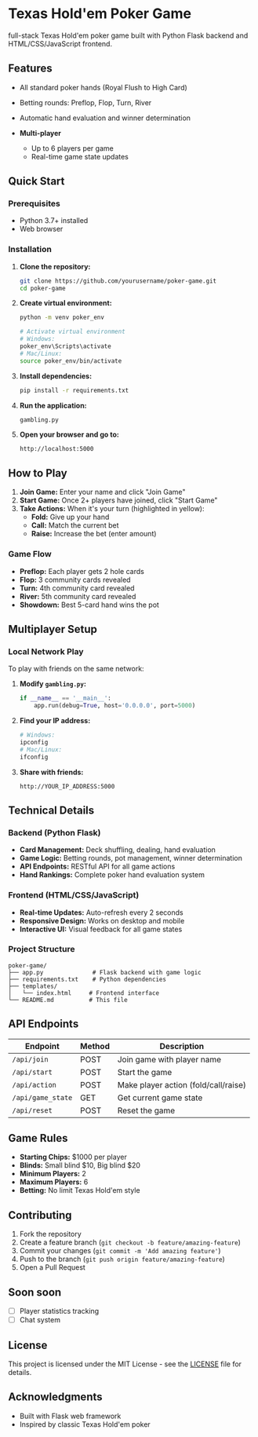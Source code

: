 # Texas Hold'em Poker Game

full-stack Texas Hold'em poker game built with Python Flask backend and HTML/CSS/JavaScript frontend.

## Features

  - All standard poker hands (Royal Flush to High Card)
  - Betting rounds: Preflop, Flop, Turn, River
  - Automatic hand evaluation and winner determination

- **Multi-player**
  - Up to 6 players per game
  - Real-time game state updates

## Quick Start

### Prerequisites
- Python 3.7+ installed
- Web browser

### Installation

1. **Clone the repository:**
   ```bash
   git clone https://github.com/yourusername/poker-game.git
   cd poker-game
   ```

2. **Create virtual environment:**
   ```bash
   python -m venv poker_env
   
   # Activate virtual environment
   # Windows:
   poker_env\Scripts\activate
   # Mac/Linux:
   source poker_env/bin/activate
   ```

3. **Install dependencies:**
   ```bash
   pip install -r requirements.txt
   ```

4. **Run the application:**
   ```bash
   gambling.py
   ```

5. **Open your browser and go to:**
   ```
   http://localhost:5000
   ```

## How to Play

1. **Join Game:** Enter your name and click "Join Game"
2. **Start Game:** Once 2+ players have joined, click "Start Game"  
3. **Take Actions:** When it's your turn (highlighted in yellow):
   - **Fold:** Give up your hand
   - **Call:** Match the current bet
   - **Raise:** Increase the bet (enter amount)

### Game Flow
- **Preflop:** Each player gets 2 hole cards
- **Flop:** 3 community cards revealed
- **Turn:** 4th community card revealed  
- **River:** 5th community card revealed
- **Showdown:** Best 5-card hand wins the pot

## Multiplayer Setup

### Local Network Play
To play with friends on the same network:

1. **Modify `gambling.py`:**
   ```python
   if __name__ == '__main__':
       app.run(debug=True, host='0.0.0.0', port=5000)
   ```

2. **Find your IP address:**
   ```bash
   # Windows:
   ipconfig
   # Mac/Linux:
   ifconfig
   ```

3. **Share with friends:**
   ```
   http://YOUR_IP_ADDRESS:5000
   ```

## Technical Details

### Backend (Python Flask)
- **Card Management:** Deck shuffling, dealing, hand evaluation
- **Game Logic:** Betting rounds, pot management, winner determination
- **API Endpoints:** RESTful API for all game actions
- **Hand Rankings:** Complete poker hand evaluation system

### Frontend (HTML/CSS/JavaScript)
- **Real-time Updates:** Auto-refresh every 2 seconds
- **Responsive Design:** Works on desktop and mobile
- **Interactive UI:** Visual feedback for all game states

### Project Structure
```
poker-game/
├── app.py              # Flask backend with game logic
├── requirements.txt    # Python dependencies
├── templates/
│   └── index.html     # Frontend interface
└── README.md          # This file
```

## API Endpoints

| Endpoint | Method | Description |
|----------|--------|-------------|
| `/api/join` | POST | Join game with player name |
| `/api/start` | POST | Start the game |
| `/api/action` | POST | Make player action (fold/call/raise) |
| `/api/game_state` | GET | Get current game state |
| `/api/reset` | POST | Reset the game |

## Game Rules

- **Starting Chips:** $1000 per player
- **Blinds:** Small blind $10, Big blind $20
- **Minimum Players:** 2
- **Maximum Players:** 6
- **Betting:** No limit Texas Hold'em style

## Contributing

1. Fork the repository
2. Create a feature branch (`git checkout -b feature/amazing-feature`)
3. Commit your changes (`git commit -m 'Add amazing feature'`)
4. Push to the branch (`git push origin feature/amazing-feature`)
5. Open a Pull Request

## Soon soon

- [ ] Player statistics tracking
- [ ] Chat system

## License

This project is licensed under the MIT License - see the [LICENSE](LICENSE) file for details.

## Acknowledgments

- Built with Flask web framework
- Inspired by classic Texas Hold'em poker

